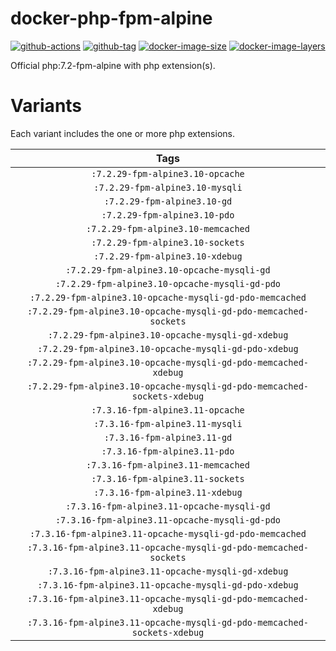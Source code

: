 # docker-php-fpm-alpine

[![github-actions](https://github.com/theohbrothers/docker-php-fpm-alpine/workflows/build/badge.svg)](https://github.com/theohbrothers/docker-php-fpm-alpine/actions)
[![github-tag](https://img.shields.io/github/tag/theohbrothers/docker-php-fpm-alpine)](https://github.com/theohbrothers/docker-php-fpm-alpine/releases/)
[![docker-image-size](https://img.shields.io/microbadger/image-size/theohbrothers/docker-php-fpm-alpine/latest)](https://hub.docker.com/r/theohbrothers/docker-php-fpm-alpine)
[![docker-image-layers](https://img.shields.io/microbadger/layers/theohbrothers/docker-php-fpm-alpine/latest)](https://hub.docker.com/r/theohbrothers/docker-php-fpm-alpine)

Official php:7.2-fpm-alpine with php extension(s).

# Variants

Each variant includes the one or more php extensions.

| Tags |
|:-------:| 
| `:7.2.29-fpm-alpine3.10-opcache` | 
| `:7.2.29-fpm-alpine3.10-mysqli` | 
| `:7.2.29-fpm-alpine3.10-gd` | 
| `:7.2.29-fpm-alpine3.10-pdo` | 
| `:7.2.29-fpm-alpine3.10-memcached` | 
| `:7.2.29-fpm-alpine3.10-sockets` | 
| `:7.2.29-fpm-alpine3.10-xdebug` | 
| `:7.2.29-fpm-alpine3.10-opcache-mysqli-gd` | 
| `:7.2.29-fpm-alpine3.10-opcache-mysqli-gd-pdo` | 
| `:7.2.29-fpm-alpine3.10-opcache-mysqli-gd-pdo-memcached` | 
| `:7.2.29-fpm-alpine3.10-opcache-mysqli-gd-pdo-memcached-sockets` | 
| `:7.2.29-fpm-alpine3.10-opcache-mysqli-gd-xdebug` | 
| `:7.2.29-fpm-alpine3.10-opcache-mysqli-gd-pdo-xdebug` | 
| `:7.2.29-fpm-alpine3.10-opcache-mysqli-gd-pdo-memcached-xdebug` | 
| `:7.2.29-fpm-alpine3.10-opcache-mysqli-gd-pdo-memcached-sockets-xdebug` | 
| `:7.3.16-fpm-alpine3.11-opcache` | 
| `:7.3.16-fpm-alpine3.11-mysqli` | 
| `:7.3.16-fpm-alpine3.11-gd` | 
| `:7.3.16-fpm-alpine3.11-pdo` | 
| `:7.3.16-fpm-alpine3.11-memcached` | 
| `:7.3.16-fpm-alpine3.11-sockets` | 
| `:7.3.16-fpm-alpine3.11-xdebug` | 
| `:7.3.16-fpm-alpine3.11-opcache-mysqli-gd` | 
| `:7.3.16-fpm-alpine3.11-opcache-mysqli-gd-pdo` | 
| `:7.3.16-fpm-alpine3.11-opcache-mysqli-gd-pdo-memcached` | 
| `:7.3.16-fpm-alpine3.11-opcache-mysqli-gd-pdo-memcached-sockets` | 
| `:7.3.16-fpm-alpine3.11-opcache-mysqli-gd-xdebug` | 
| `:7.3.16-fpm-alpine3.11-opcache-mysqli-gd-pdo-xdebug` | 
| `:7.3.16-fpm-alpine3.11-opcache-mysqli-gd-pdo-memcached-xdebug` | 
| `:7.3.16-fpm-alpine3.11-opcache-mysqli-gd-pdo-memcached-sockets-xdebug` |